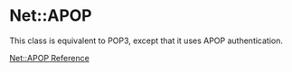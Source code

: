 # Net::APOP

This class is equivalent to POP3, except that it uses APOP authentication.

[Net::APOP Reference](https://ruby-doc.org/stdlib-2.6/libdoc/net/pop/rdoc/Net/APOP.html)
